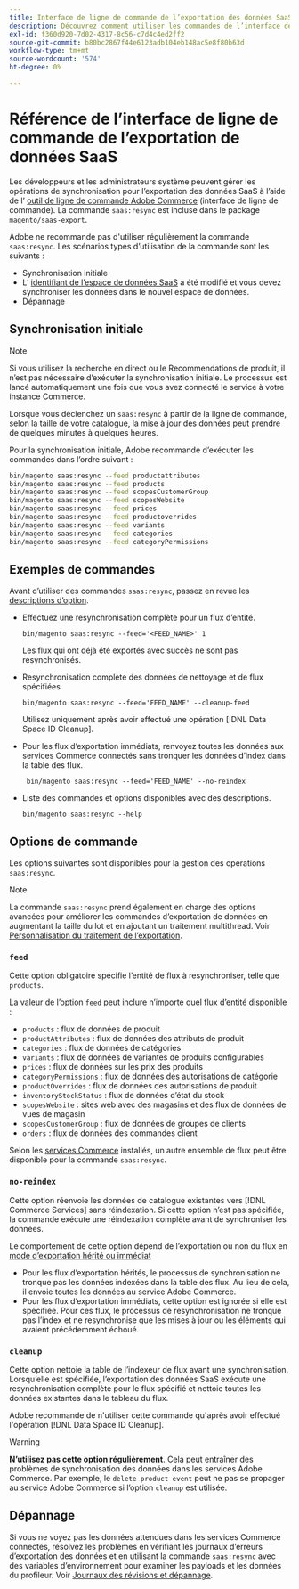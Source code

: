 ```yaml
---
title: Interface de ligne de commande de l’exportation des données SaaS
description: Découvrez comment utiliser les commandes de l’interface de ligne de commande pour gérer les flux et les processus pour les services SaaS  [!DNL data export extension]  d’Adobe Commerce.
exl-id: f360d920-7d02-4317-8c56-c7d4c4ed2ff2
source-git-commit: b80bc2867f44e6123adb104eb148ac5e8f80b63d
workflow-type: tm+mt
source-wordcount: '574'
ht-degree: 0%

---
```


# Référence de l’interface de ligne de commande de l’exportation de données SaaS

Les développeurs et les administrateurs système peuvent gérer les opérations de synchronisation pour l’exportation des données SaaS à l’aide de l’ [outil de ligne de commande Adobe Commerce](https://experienceleague.adobe.com/en/docs/commerce-operations/configuration-guide/cli/config-cli) (interface de ligne de commande). La commande `saas:resync` est incluse dans le package `magento/saas-export`.

Adobe ne recommande pas d&#39;utiliser régulièrement la commande `saas:resync`. Les scénarios types d’utilisation de la commande sont les suivants :

- Synchronisation initiale
- L’ [ identifiant de l’espace de données SaaS](https://experienceleague.adobe.com/en/docs/commerce-admin/config/services/saas) a été modifié et vous devez synchroniser les données dans le nouvel espace de données.
- Dépannage

## Synchronisation initiale

>[!NOTE]
>Si vous utilisez la recherche en direct ou le Recommendations de produit, il n’est pas nécessaire d’exécuter la synchronisation initiale. Le processus est lancé automatiquement une fois que vous avez connecté le service à votre instance Commerce.

Lorsque vous déclenchez un `saas:resync` à partir de la ligne de commande, selon la taille de votre catalogue, la mise à jour des données peut prendre de quelques minutes à quelques heures.

Pour la synchronisation initiale, Adobe recommande d’exécuter les commandes dans l’ordre suivant :

```bash
bin/magento saas:resync --feed productattributes
bin/magento saas:resync --feed products
bin/magento saas:resync --feed scopesCustomerGroup
bin/magento saas:resync --feed scopesWebsite
bin/magento saas:resync --feed prices
bin/magento saas:resync --feed productoverrides
bin/magento saas:resync --feed variants
bin/magento saas:resync --feed categories
bin/magento saas:resync --feed categoryPermissions
```

## Exemples de commandes

Avant d’utiliser des commandes `saas:resync`, passez en revue les [descriptions d’option](#command-options).

- Effectuez une resynchronisation complète pour un flux d’entité.

  ```
  bin/magento saas:resync --feed='<FEED_NAME>' 1
  ```

  Les flux qui ont déjà été exportés avec succès ne sont pas resynchronisés.

- Resynchronisation complète des données de nettoyage et de flux spécifiées

  ```
  bin/magento saas:resync --feed='FEED_NAME' --cleanup-feed
  ```

  Utilisez uniquement après avoir effectué une opération [!DNL Data Space ID Cleanup].

- Pour les flux d’exportation immédiats, renvoyez toutes les données aux services Commerce connectés sans tronquer les données d’index dans la table des flux.

  ```
   bin/magento saas:resync --feed='FEED_NAME' --no-reindex
  ```

- Liste des commandes et options disponibles avec des descriptions.

  ```
  bin/magento saas:resync --help
  ```

## Options de commande

Les options suivantes sont disponibles pour la gestion des opérations `saas:resync`.

>[!NOTE]
>
>La commande `saas:resync` prend également en charge des options avancées pour améliorer les commandes d’exportation de données en augmentant la taille du lot et en ajoutant un traitement multithread. Voir [Personnalisation du traitement de l’exportation](customize-export-processing.md).

### `feed`

Cette option obligatoire spécifie l’entité de flux à resynchroniser, telle que `products`.

La valeur de l’option `feed` peut inclure n’importe quel flux d’entité disponible :

- `products` : flux de données de produit
- `productAttributes` : flux de données des attributs de produit
- `categories` : flux de données de catégories
- `variants` : flux de données de variantes de produits configurables
- `prices` : flux de données sur les prix des produits
- `categoryPermissions` : flux de données des autorisations de catégorie
- `productOverrides` : flux de données des autorisations de produit
- `inventoryStockStatus` : flux de données d’état du stock
- `scopesWebsite` : sites web avec des magasins et des flux de données de vues de magasin
- `scopesCustomerGroup` : flux de données de groupes de clients
- `orders` : flux de données des commandes client

Selon les [services Commerce](../landing/saas.md) installés, un autre ensemble de flux peut être disponible pour la commande `saas:resync`.

### `no-reindex`

Cette option réenvoie les données de catalogue existantes vers [!DNL Commerce Services] sans réindexation. Si cette option n’est pas spécifiée, la commande exécute une réindexation complète avant de synchroniser les données.

Le comportement de cette option dépend de l’exportation ou non du flux en [mode d’exportation hérité ou immédiat](data-synchronization.md#synchronization-modes)

- Pour les flux d’exportation hérités, le processus de synchronisation ne tronque pas les données indexées dans la table des flux. Au lieu de cela, il envoie toutes les données au service Adobe Commerce.
- Pour les flux d’exportation immédiats, cette option est ignorée si elle est spécifiée. Pour ces flux, le processus de resynchronisation ne tronque pas l’index et ne resynchronise que les mises à jour ou les éléments qui avaient précédemment échoué.

### `cleanup`

Cette option nettoie la table de l’indexeur de flux avant une synchronisation. Lorsqu’elle est spécifiée, l’exportation des données SaaS exécute une resynchronisation complète pour le flux spécifié et nettoie toutes les données existantes dans le tableau du flux.

Adobe recommande de n&#39;utiliser cette commande qu&#39;après avoir effectué l&#39;opération [!DNL Data Space ID Cleanup].

>[!WARNING]
>
>**N’utilisez pas cette option régulièrement**. Cela peut entraîner des problèmes de synchronisation des données dans les services Adobe Commerce. Par exemple, le `delete product event` peut ne pas se propager au service Adobe Commerce si l’option `cleanup` est utilisée.

## Dépannage

Si vous ne voyez pas les données attendues dans les services Commerce connectés, résolvez les problèmes en vérifiant les journaux d’erreurs d’exportation des données et en utilisant la commande `saas:resync` avec des variables d’environnement pour examiner les payloads et les données du profileur. Voir [Journaux des révisions et dépannage](troubleshooting-logging.md).
